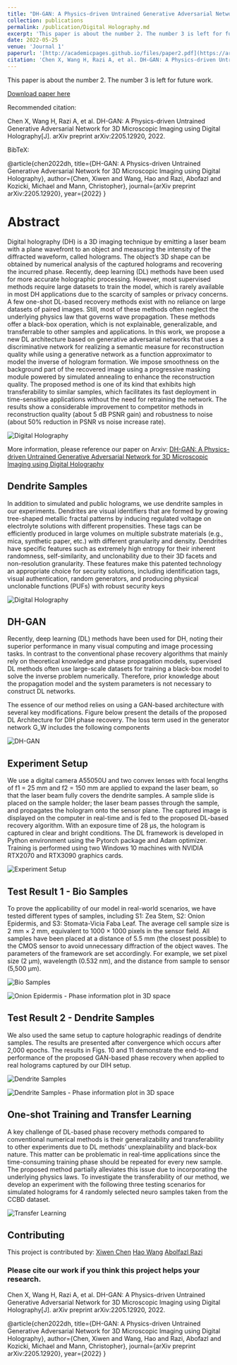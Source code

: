 ```yaml
---
title: "DH-GAN: A Physics-driven Untrained Generative Adversarial Network for 3D Microscopic Imaging using Digital Holography"
collection: publications
permalink: /publication/Digital Holography.md
excerpt: 'This paper is about the number 2. The number 3 is left for future work.'
date: 2022-05-25
venue: 'Journal 1'
paperurl: '[http://academicpages.github.io/files/paper2.pdf](https://arxiv.org/abs/2205.12920)'
citation: 'Chen X, Wang H, Razi A, et al. DH-GAN: A Physics-driven Untrained Generative Adversarial Network for 3D Microscopic Imaging using Digital Holography[J]. arXiv preprint arXiv:2205.12920, 2022.'
---
```

This paper is about the number 2. The number 3 is left for future work.

[Download paper here](https://arxiv.org/pdf/2205.12920.pdf)

Recommended citation: 

Chen X, Wang H, Razi A, et al. DH-GAN: A Physics-driven Untrained Generative Adversarial Network for 3D Microscopic Imaging using Digital Holography[J]. arXiv preprint arXiv:2205.12920, 2022.


BibTeX:

@article{chen2022dh,
  title={DH-GAN: A Physics-driven Untrained Generative Adversarial Network for 3D Microscopic Imaging using Digital Holography},
  author={Chen, Xiwen and Wang, Hao and Razi, Abofazl and Kozicki, Michael and Mann, Christopher},
  journal={arXiv preprint arXiv:2205.12920},
  year={2022}
}


# Abstract
Digital holography (DH) is a 3D imaging technique by emitting a laser beam with a plane wavefront to an object and measuring the intensity of the diffracted waveform, called holograms. The object’s 3D shape can be obtained by numerical analysis of the captured holograms and recovering the incurred phase. 
Recently, deep learning (DL) methods have been used for more accurate holographic processing. However, most supervised methods require large datasets to train the model, which is rarely available in most DH applications due to the scarcity of samples or privacy concerns. 
A few one-shot DL-based recovery methods exist with no reliance on large datasets of paired images. Still, most of these methods often neglect the underlying physics law that governs wave propagation. These methods offer a black-box operation, which is not explainable, generalizable, and transferrable to other samples and applications.
In this work, we propose a new DL architecture based on generative adversarial networks that uses a discriminative network for realizing a semantic measure for reconstruction quality while using a generative network as a function approximator to model the inverse of hologram formation. We impose smoothness on the background part of the recovered image using a progressive masking module powered by simulated annealing to enhance the reconstruction quality. The proposed method is one of its kind that exhibits high transferability to similar samples, which facilitates its fast deployment in time-sensitive applications without the need for retraining the network. The results show a considerable improvement to competitor methods in reconstruction quality (about 5 dB PSNR gain) and robustness to noise (about 50% reduction in PSNR vs noise increase rate).

![Digital Holography](../images/DH/DH_system.jpg)

More information, please reference our paper on Arxiv:
<a href="https://arxiv.org/abs/2205.12920">DH-GAN: A Physics-driven Untrained Generative Adversarial Network for 3D Microscopic Imaging using Digital Holography</a>


## Dendrite Samples
In addition to simulated and public holograms, we use dendrite samples in our experiments. Dendrites are visual identifiers that are formed by growing tree-shaped metallic fractal patterns by inducing regulated voltage on electrolyte solutions with different propensities. These tags can be efficiently produced in large volumes on multiple substrate materials (e.g., mica, synthetic paper, etc.) with different granularity and density. 
Dendrites have specific features such as extremely high entropy for their inherent randomness, self-similarity, and unclonability due to their 3D facets and non-resolution granularity.
These features make this patented technology an appropriate choice for security solutions, including identification tags, visual authentication, random generators, and producing physical unclonable functions (PUFs) with robust security keys

![Digital Holography](../images/DH/DH_sample.jpg)




## DH-GAN
Recently, deep learning (DL) methods have been used for DH, noting their superior performance in many visual computing and image processing tasks. In contrast to the conventional phase recovery algorithms that mainly rely on theoretical knowledge and phase propagation models, supervised DL methods often use large-scale datasets for training a black-box model to solve the inverse problem numerically. Therefore, prior knowledge about the propagation model and the system parameters is not necessary to construct DL networks.

The essence of our method relies on using a GAN-based architecture with several key modifications. Figure below present the details of the proposed DL
Architecture for DIH phase recovery. The loss term used in the generator network G_W includes the following components

![DH-GAN](../images/DH/G_SR_arc.png)




## Experiment Setup
We use a digital camera A55050U and two convex lenses with focal lengths of f1 = 25 mm and f2 = 150 mm are applied to expand the laser beam, so that the laser beam fully covers the dendrite samples. A sample slide is placed on the sample holder; the laser beam passes through the sample, and propagates the hologram onto the sensor plane. The captured image is displayed on the computer in real-time and is fed to the proposed DL-based recovery algorithm. With an exposure time of 28 μs, the hologram is captured in clear and bright conditions. The DL framework is developed in Python environment using the Pytorch package and Adam optimizer. Training is performed using two Windows 10 machines with NVIDIA RTX2070 and RTX3090 graphics cards.

![Experiment Setup](../images/DH/DH_lab_1.png)



## Test Result 1 - Bio Samples
To prove the applicability of our model in real-world scenarios, we have tested different types of samples, including S1: Zea Stem, S2: Onion Epidermis, and S3: Stomata-Vicia Faba Leaf. The average cell sample size is 2 mm × 2 mm, equivalent to 1000 × 1000 pixels in the sensor field.
All samples have been placed at a distance of 5.5 mm (the closest possible) to the CMOS sensor to avoid unnecessary diffraction of the object waves. The parameters of the framework are set accordingly. For example, we set pixel size (2 μm), wavelength (0.532 nm), and the distance from sample to sensor (5,500 μm).


![Bio Samples](../images/DH/DH_rec.png)

![Onion Epidermis - Phase information plot in 3D space](../images/DH/phase_to_3D.png)


## Test Result 2 - Dendrite Samples

We also used the same setup to capture holographic readings of dendrite samples. The results are presented after convergence which occurs after 2,000 epochs. The results in Figs. 10 and 11 demonstrate the end-to-end performance of the proposed GAN-based phase recovery when applied to real holograms captured by our DIH setup.

![Dendrite Samples](../images/DH/dendrite_to_3D.png)

![Dendrite Samples - Phase information plot in 3D space](../images/DH/holo_3D_2.png)


## One-shot Training and Transfer Learning
A key challenge of DL-based phase recovery methods compared to conventional numerical methods is their generalizability and transferability to other experiments due to DL methods’ unexplainability and black-box nature. This matter can be problematic in real-time applications since the time-consuming training phase should be repeated for every new sample. The proposed method partially alleviates this issue due to incorporating the underlying physics laws.
To investigate the transferability of our method, we develop an experiment with the following three testing scenarios for simulated holograms for 4 randomly selected neuro samples taken from the CCBD dataset.

![Transfer Learning](../images/DH/Oneshot2.jpg)


## Contributing
This project is contributed by: 
<a href="xiwenc@g.clemson.edu">Xiwen Chen</a>
<a href="hao9@g.clemson.edu">Hao Wang</a>
<a href="arazi@clemson.edu">Abolfazl Razi</a>

### Please cite our work if you think this project helps your research.

Chen X, Wang H, Razi A, et al. DH-GAN: A Physics-driven Untrained Generative Adversarial Network for 3D Microscopic Imaging using Digital Holography[J]. arXiv preprint arXiv:2205.12920, 2022.

@article{chen2022dh,
  title={DH-GAN: A Physics-driven Untrained Generative Adversarial Network for 3D Microscopic Imaging using Digital Holography},
  author={Chen, Xiwen and Wang, Hao and Razi, Abofazl and Kozicki, Michael and Mann, Christopher},
  journal={arXiv preprint arXiv:2205.12920},
  year={2022}
}
